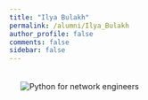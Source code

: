 ```yaml
---
title: "Ilya Bulakh"
permalink: /alumni/Ilya_Bulakh
author_profile: false
comments: false
sidebar: false
---
```


<div style="padding: 20px;">
  <img src="https://raw.githubusercontent.com/pyneng/pyneng.github.io/master/alumni/Ilya_Bulakh.png" alt="Python for network engineers">
</div>

